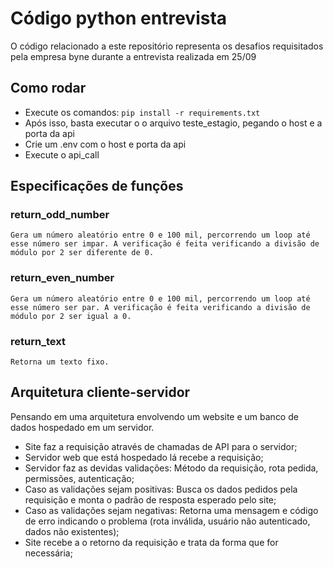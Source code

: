 # Código python entrevista

O código relacionado a este repositório representa os desafios requisitados pela empresa byne durante a entrevista realizada em 25/09

## Como rodar

- Execute os comandos:
    ``pip install -r requirements.txt``
- Após isso, basta executar o o arquivo teste_estagio, pegando o host e a porta da api
- Crie um .env com o host e porta da api
- Execute o api_call

## Especificações de funções

### return_odd_number

    Gera um número aleatório entre 0 e 100 mil, percorrendo um loop até esse número ser impar. A verificação é feita verificando a divisão de módulo por 2 ser diferente de 0.

### return_even_number

    Gera um número aleatório entre 0 e 100 mil, percorrendo um loop até esse número ser par. A verificação é feita verificando a divisão de módulo por 2 ser igual a 0.

### return_text

    Retorna um texto fixo.

## Arquitetura cliente-servidor

Pensando em uma arquitetura envolvendo um website e um banco de dados hospedado em um servidor.

- Site faz a requisição através de chamadas de API para o servidor;
- Servidor web que está hospedado lá recebe a requisição;
- Servidor faz as devidas validações: Método da requisição, rota pedida, permissões, autenticação;
- Caso as validações sejam positivas: Busca os dados pedidos pela requisição e monta o padrão de resposta esperado pelo site;
- Caso as validações sejam negativas: Retorna uma mensagem e código de erro indicando o problema (rota inválida, usuário não autenticado, dados não existentes);
- Site recebe a o retorno da requisição e trata da forma que for necessária;
